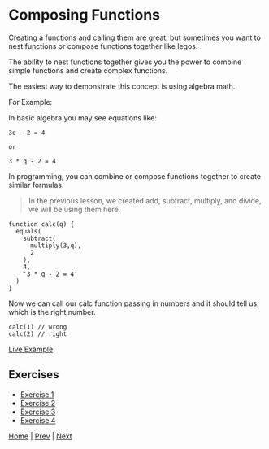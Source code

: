 # Composing Functions

Creating a functions and calling them are great, but sometimes you want to
nest functions or compose functions together like legos.

The ability to nest functions together gives you the power to combine simple functions
and create complex functions.

The easiest way to demonstrate this concept is using algebra math.

For Example:

In basic algebra you may see equations like:

```
3q - 2 = 4

or

3 * q - 2 = 4
```

In programming, you can combine or compose functions together to create similar
formulas.

> In the previous lesson, we created add, subtract, multiply, and divide, we will be using them here.

```
function calc(q) {
  equals(
    subtract(
      multiply(3,q),
      2
    ),
    4,
    '3 * q - 2 = 4'
  )
}
```

Now we can call our calc function passing in numbers and it should tell us,
which is the right number.

```
calc(1) // wrong
calc(2) // right
```

[Live Example](/labs/2-composing-functions/demo)

## Exercises

- [Exercise 1](/labs/2-composing-functions/1)
- [Exercise 2](/labs/2-composing-functions/2)
- [Exercise 3](/labs/2-composing-functions/3)
- [Exercise 4](/labs/2-composing-functions/4)

[Home](/) | [Prev](/lessons/1-functions) | [Next](/lessons/3)
